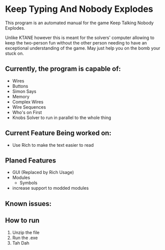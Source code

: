 # Keep Typing And Nobody Explodes

This program is an automated manual for the game Keep Talking Nobody Explodes.

Unlike KTANE however this is meant for the solvers' computer allowing to keep the two-person fun without the other
person needing to have an exceptional understanding of the game. May just help you on the bomb your stuck on.

## Currently, the program is capable of:

* Wires
* Buttons
* Simon Says
* Memory
* Complex Wires
* Wire Sequences
* Who's on First
* Knobs Solver to run in parallel to the whole thing

## Current Feature Being worked on:

* Use Rich to make the text easier to read

## Planed Features

* GUI (Replaced by Rich Usage)
* Modules
  * Symbols
* increase support to modded modules

## Known issues:

## How to run

1. Unzip the file
2. Run the .exe
3. Tah Dah

